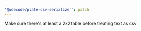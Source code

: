 ```yaml
---
'@udecode/plate-csv-serializer': patch
---
```


Make sure there's at least a 2x2 table before treating text as csv
